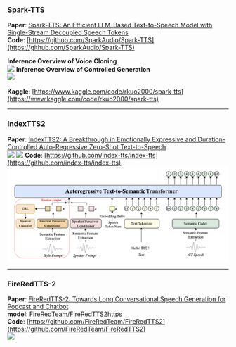 ### Spark-TTS
**Paper**: [Spark-TTS: An Efficient LLM-Based Text-to-Speech Model with Single-Stream Decoupled Speech Tokens](https://arxiv.org/abs/2503.01710)<br>
**Code**: [https://github.com/SparkAudio/Spark-TTS](https://github.com/SparkAudio/Spark-TTS)<br>

**Inference Overview of Voice Cloning** <br>
![](https://github.com/SparkAudio/Spark-TTS/raw/main/src/figures/infer_voice_cloning.png)
**Inference Overview of Controlled Generation** <br>
![](https://github.com/SparkAudio/Spark-TTS/raw/main/src/figures/infer_control.png)

**Kaggle**: [https://www.kaggle.com/code/rkuo2000/spark-tts](https://www.kaggle.com/code/rkuo2000/spark-tts)<br>

---
### IndexTTS2
**Paper**: [IndexTTS2: A Breakthrough in Emotionally Expressive and Duration-Controlled Auto-Regressive Zero-Shot Text-to-Speech](https://arxiv.org/abs/2506.21619)<br>
![](https://arxiv.org/html/2506.21619v2/x1.png)
![](https://arxiv.org/html/2506.21619v2/x2.png)
**Code**: [https://github.com/index-tts/index-tts](https://github.com/index-tts/index-tts)<br>
![](https://github.com/index-tts/index-tts/raw/main/assets/IndexTTS2.png)

---
### FireRedTTS-2
**Paper**: [FireRedTTS-2: Towards Long Conversational Speech Generation for Podcast and Chatbot](https://arxiv.org/abs/2509.02020)<br>
**model**: [FireRedTeam/FireRedTTS2https](https://huggingface.co/FireRedTeam/FireRedTTS2)<br>
**Code**: [https://github.com/FireRedTeam/FireRedTTS2](https://github.com/FireRedTeam/FireRedTTS2)<br>
![](https://arxiv.org/html/2509.02020v2/image/tts_model_framework.png)
